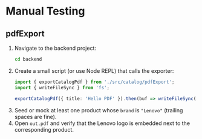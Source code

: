 # Manual Testing

## pdfExport
1. Navigate to the backend project:
   ```bash
   cd backend
   ```
2. Create a small script (or use Node REPL) that calls the exporter:
   ```typescript
   import { exportCatalogPdf } from './src/catalog/pdfExport';
   import { writeFileSync } from 'fs';

   exportCatalogPdf({ title: 'Hello PDF' }).then(buf => writeFileSync('out.pdf', buf));
   ```
3. Seed or mock at least one product whose `brand` is `"Lenovo"` (trailing spaces are fine).
4. Open `out.pdf` and verify that the Lenovo logo is embedded next to the corresponding product.